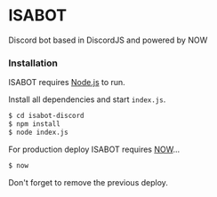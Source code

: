 # ISABOT

Discord bot based in DiscordJS and powered by NOW

### Installation

ISABOT requires [Node.js](https://nodejs.org/) to run.

Install all dependencies and start `index.js`.

```sh
$ cd isabot-discord
$ npm install
$ node index.js
```

For production deploy ISABOT requires [NOW](https://zeit.co/now)...

```sh
$ now
```
Don't forget to remove the previous deploy.